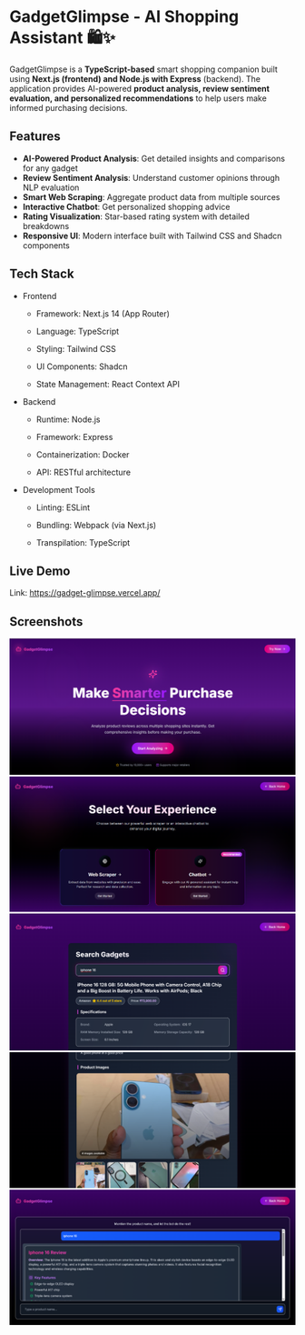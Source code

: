 # GadgetGlimpse - AI Shopping Assistant 🛍️✨
GadgetGlimpse is a **TypeScript-based** smart shopping companion built using **Next.js (frontend) and Node.js with Express** (backend). The application provides AI-powered **product analysis, review sentiment evaluation, and personalized recommendations** to help users make informed purchasing decisions.

## Features
- **AI-Powered Product Analysis**: Get detailed insights and comparisons for any gadget
- **Review Sentiment Analysis**: Understand customer opinions through NLP evaluation
- **Smart Web Scraping**: Aggregate product data from multiple sources
- **Interactive Chatbot**: Get personalized shopping advice
- **Rating Visualization**: Star-based rating system with detailed breakdowns
- **Responsive UI**: Modern interface built with Tailwind CSS and Shadcn components

## Tech Stack
- Frontend
  - Framework: Next.js 14 (App Router)

  - Language: TypeScript

  - Styling: Tailwind CSS

  - UI Components: Shadcn

  - State Management: React Context API

- Backend
  - Runtime: Node.js

  - Framework: Express

  - Containerization: Docker

  - API: RESTful architecture

- Development Tools
  - Linting: ESLint

  - Bundling: Webpack (via Next.js)

  - Transpilation: TypeScript

## Live Demo
  Link: https://gadget-glimpse.vercel.app/
## Screenshots
![1](https://github.com/AkankshRakesh/GadgetGlimpse/blob/master/site-images/1.png)
![2](https://github.com/AkankshRakesh/GadgetGlimpse/blob/master/site-images/2.png)
![3](https://github.com/AkankshRakesh/GadgetGlimpse/blob/master/site-images/3.png)
![4](https://github.com/AkankshRakesh/GadgetGlimpse/blob/master/site-images/4.png)
![5](https://github.com/AkankshRakesh/GadgetGlimpse/blob/master/site-images/5.png)

